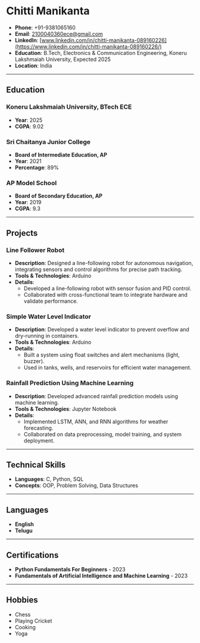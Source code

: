 # Chitti Manikanta

- **Phone**: +91-9381065160
- **Email**: [2100040360ece@gmail.com](mailto:2100040360ece@gmail.com)
- **LinkedIn**: [www.linkedin.com/in/chitti-manikanta-089160226](https://www.linkedin.com/in/chitti-manikanta-089160226/)
- **Education**: B.Tech, Electronics & Communication Engineering, Koneru Lakshmaiah University, Expected 2025
- **Location**: India

---

## Education

### Koneru Lakshmaiah University, BTech ECE
- **Year**: 2025
- **CGPA**: 9.02

### Sri Chaitanya Junior College
- **Board of Intermediate Education, AP**
- **Year**: 2021
- **Percentage**: 89%

### AP Model School
- **Board of Secondary Education, AP**
- **Year**: 2019
- **CGPA**: 9.3

---

## Projects

### Line Follower Robot
- **Description**: Designed a line-following robot for autonomous navigation, integrating sensors and control algorithms for precise path tracking.
- **Tools & Technologies**: Arduino
- **Details**: 
    - Developed a line-following robot with sensor fusion and PID control.
    - Collaborated with cross-functional team to integrate hardware and validate performance.

### Simple Water Level Indicator
- **Description**: Developed a water level indicator to prevent overflow and dry-running in containers.
- **Tools & Technologies**: Arduino
- **Details**:
    - Built a system using float switches and alert mechanisms (light, buzzer).
    - Used in tanks, wells, and reservoirs for efficient water management.

### Rainfall Prediction Using Machine Learning
- **Description**: Developed advanced rainfall prediction models using machine learning.
- **Tools & Technologies**: Jupyter Notebook
- **Details**:
    - Implemented LSTM, ANN, and RNN algorithms for weather forecasting.
    - Collaborated on data preprocessing, model training, and system deployment.

---

## Technical Skills

- **Languages**: C, Python, SQL
- **Concepts**: OOP, Problem Solving, Data Structures

---

## Languages

- **English**
- **Telugu**

---

## Certifications

- **Python Fundamentals For Beginners** - 2023
- **Fundamentals of Artificial Intelligence and Machine Learning** - 2023

---

## Hobbies

- Chess
- Playing Cricket
- Cooking
- Yoga
